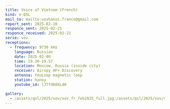 ```yaml
---
title: Voice of Vietnam (French)
kind: e-QSL
mail_to: mailto:vovhanoi.france@gmail.com
report_sent: 2025-02-10
responce_sent: 2025-02-21
responce_received: 2025-02-21
serie: vov
receptions:
  - frequency: 9730 kHz
    language: Russian
    date: 2025-02-09
    time: 19.30-19.57
    location: Moscow, Russia (inside city)
    receiver: Airspy HF+ Discovery
    antenna: YouLoop magnetic loop
    station: hanoy
    youtube_id: lJTfd60XLd0

gallery:
  - /assets/qsl/2025/vov/vov_fr_feb2025_full.jpg:/assets/qsl/2025/vov/vov_fr_feb2025_small.jpg
---
```

